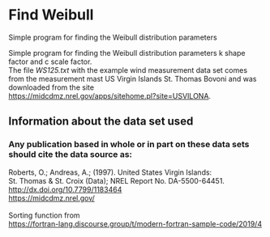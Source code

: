 # Find Weibull
Simple program for finding the Weibull distribution parameters

Simple program for finding the Weibull distribution parameters
k shape factor and c scale factor.<br>
The file <i>WS125.txt</i> with the example wind measurement data set comes
from the measurement mast US Virgin Islands St. Thomas Bovoni and
was downloaded from the site<br>
<https://midcdmz.nrel.gov/apps/sitehome.pl?site=USVILONA>.

## Information about the data set used
### Any publication based in whole or in part on these data sets should cite the data source as:
Roberts, O.; Andreas, A.; (1997). United States Virgin Islands:<br>
St. Thomas & St. Croix (Data); NREL Report No. DA-5500-64451.<br>
<http://dx.doi.org/10.7799/1183464><br>
<https://midcdmz.nrel.gov/><br><br>
Sorting function from<br>
<https://fortran-lang.discourse.group/t/modern-fortran-sample-code/2019/4>



